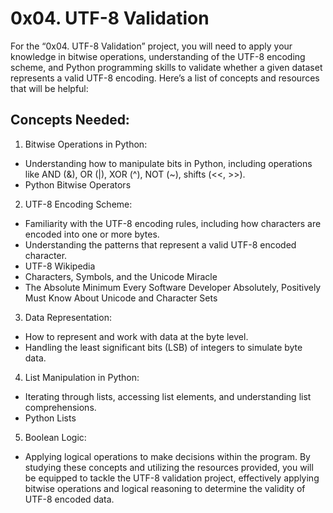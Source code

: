 # 0x04. UTF-8 Validation

For the “0x04. UTF-8 Validation” project, you will need to apply your knowledge in bitwise operations, understanding of the UTF-8 encoding scheme, and Python programming skills to validate whether a given dataset represents a valid UTF-8 encoding. Here’s a list of concepts and resources that will be helpful:

## Concepts Needed:
1. Bitwise Operations in Python:

* Understanding how to manipulate bits in Python, including operations like AND (&), OR (|), XOR (^), NOT (~), shifts (<<, >>).
* Python Bitwise Operators
2. UTF-8 Encoding Scheme:

* Familiarity with the UTF-8 encoding rules, including how characters are encoded into one or more bytes.
* Understanding the patterns that represent a valid UTF-8 encoded character.
* UTF-8 Wikipedia
* Characters, Symbols, and the Unicode Miracle
* The Absolute Minimum Every Software Developer Absolutely, Positively Must Know About Unicode and Character Sets
3. Data Representation:

* How to represent and work with data at the byte level.
* Handling the least significant bits (LSB) of integers to simulate byte data.
4. List Manipulation in Python:

* Iterating through lists, accessing list elements, and understanding list comprehensions.
* Python Lists
5. Boolean Logic:

* Applying logical operations to make decisions within the program.
By studying these concepts and utilizing the resources provided, you will be equipped to tackle the UTF-8 validation project, effectively applying bitwise operations and logical reasoning to determine the validity of UTF-8 encoded data.
